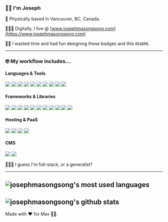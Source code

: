 ### 👋🏾 I'm Joseph

🦫 Physically based in Vancouver, BC, Canada.

👨🏾‍💻 Digitally, I live @ [www.josephmasongsong.com](https://www.josephmasongsong.com)

🤘🏾 I wasted time and had fun designing these badges and this `README`.

---

### 🤓 My workflow includes...

#### Languages & Tools

<img src="https://img.shields.io/badge/-JavaScript-000000?style=flat&logo=javascript&logoColor=F7DF1E"> <img src="https://img.shields.io/badge/-HTML5-000000?style=flat&logo=html5&logoColor=E34F26"> <img src="https://img.shields.io/badge/-CSS3-000000?style=flat&logo=css3&logoColor=1572B6"> <img src = "https://img.shields.io/badge/-Tailwind-000000?style=flat&logo=tailwind%20css&logoColor=06B6D4"> <img src="https://img.shields.io/badge/-TypeScript-000000?style=flat&logo=typescript&logoColor=3178C6"> <img src="https://img.shields.io/badge/-VS Code-000000?style=flat&logo=visual%20studio%20code&logoColor=007ACC"> <img src="https://img.shields.io/badge/-Git-000000?style=flat&logo=git&logoColor=F05032"> <img src="https://img.shields.io/badge/-GitHub-000000?style=flat&logo=github&logoColor=ffffff"> <img src="https://img.shields.io/badge/-Docker-000000?style=flat&logo=docker&logoColor=2496ED"> <img src="https://img.shields.io/badge/-Webpack-000000?style=flat&logo=webpack&logoColor=8DD6F9">

#### Frameworks & Libraries

<img src="https://img.shields.io/badge/-MongoDB-000000?style=flat&logo=mongodb&logoColor=47A248"> <img src="https://img.shields.io/badge/-Express-000000?style=flat&logo=express&logoColor=white"> <img src="https://img.shields.io/badge/-React-000000?style=flat&logo=react&logoColor=61DAFB"> <img src="https://img.shields.io/badge/-Node.js-000000?style=flat&logo=Node.js&logoColor=339933"> <img src="https://img.shields.io/badge/-Gatsby-000000?style=flat&logo=gatsby&logoColor=663399"> <img src="https://img.shields.io/badge/-Next.js-000000?style=flat&logo=next.js&logoColor=FFFFFF"> <img src="https://img.shields.io/badge/-Firebase-000000?style=flat&logo=firebase&logoColor=FFCA28"> <img src="https://img.shields.io/badge/-GraphQL-000000?style=flat&logo=graphql&logoColor=E10098"> <img src="https://img.shields.io/badge/-Apollo GraphQL-000000?style=flat&logo=apollo%20graphql&logoColor=311C87"> <img src="https://img.shields.io/badge/-Redux-000000?style=flat&logo=redux&logoColor=764ABC"> <img src="https://img.shields.io/badge/-PostgreSQL-000000?style=flat&logo=postgresql&logoColor=4169E1">

#### Hosting & PaaS

<img src="https://img.shields.io/badge/-Vercel-000000?style=flat&logo=vercel&logoColor=FFFFFF"> <img src="https://img.shields.io/badge/-Netlify-000000?style=flat&logo=netlify&logoColor=00C7B7"> <img src="https://img.shields.io/badge/-Heroku-000000?style=flat&logo=heroku&logoColor=430098"> <img src="https://img.shields.io/badge/-DigitalOcean-000000?style=flat&logo=digitalocean&logoColor=0080FF">

#### CMS

<img src="https://img.shields.io/badge/-Prismic-000000?style=flat&logo=prismic&logoColor=#5163BA"> <img src="https://img.shields.io/badge/-Contentful-000000?style=flat&logo=contentful&logoColor=2478CC">

🤷🏾‍♂️ I guess I'm full-stack, or a generalist?

---

## ![josephmasongsong's most used languages](https://github-readme-stats.vercel.app/api/top-langs?username=josephmasongsong&show_icons=true&locale=en&layout=compact&exclude_repo=super-simple-ui)

## ![josephmasongsong's github stats](https://github-readme-stats.vercel.app/api?username=josephmasongsong&show_icons=true&title_color=fff&icon_color=79ff97&text_color=9f9f9f&bg_color=151515&count_private=true)

Made with ❤️ for Max 👶🏻.
